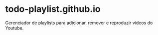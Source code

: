 # todo-playlist.github.io
 Gerenciador de playlists para adicionar, remover e reproduzir vídeos do Youtube.
